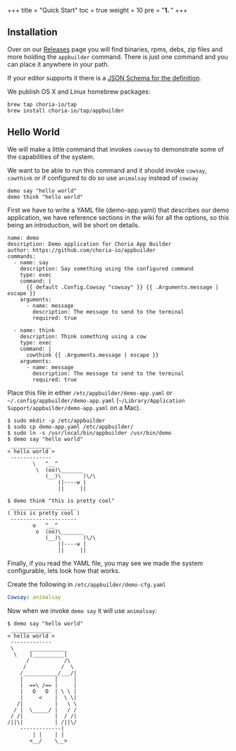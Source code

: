 +++
title = "Quick Start"
toc = true
weight = 10
pre = "<b>1. </b>"
+++

## Installation

Over on our [Releases](https://github.com/choria-io/appbuilder/releases) page you will find binaries, rpms, debs, zip files and more holding the `appbuilder` command. There is just one command and you can place it anywhere in your path.

If your editor supports it there is a [JSON Schema for the definition](https://choria.io/schemas/appbuilder/v1/application.json).

We publish OS X and Linux homebrew packages:

```nohighlight
brew tap choria-io/tap
brew install choria-io/tap/appbuilder
```

## Hello World

We will make a little command that invokes `cowsay` to demonstrate some of the capabilities of the system.

We want to be able to run this command and it should invoke `cowsay`, `cowthink` or if configured to do so use `animalsay` instead of `cowsay`

```nohighlight
demo say "hello world"
demo think "hello world"
```

First we have to write a YAML file (demo-app.yaml) that describes our demo application, we have reference sections in the wiki for all the options, so this being an introduction, will be short on details.

```
name: demo
description: Demo application for Choria App Builder
author: https://github.com/choria-io/appbuilder
commands:
  - name: say
    description: Say something using the configured command
    type: exec
    command: |
      {{ default .Config.Cowsay "cowsay" }} {{ .Arguments.message | escape }}
    arguments:
      - name: message
        description: The message to send to the terminal
        required: true

  - name: think
    description: Think something using a cow
    type: exec
    command: |
      cowthink {{ .Arguments.message | escape }}
    arguments:
      - name: message
        description: The message to send to the terminal
        required: true
```

Place this file in either `/etc/appbuilder/demo-app.yaml` or `~/.config/appbuilder/demo-app.yaml` (`~/Library/Application Support/appbuilder/demo-app.yaml` on a Mac).

```nohighlight
$ sudo mkdir -p /etc/appbuilder
$ sudo cp demo-app.yaml /etc/appbuilder/
$ sudo ln -s /usr/local/bin/appbuilder /usr/bin/demo
$ demo say "hello world"
 _____________
< hello world >
 -------------
        \   ^__^
         \  (oo)\_______
            (__)\       )\/\
                ||----w |
                ||     ||

$ demo think "this is pretty cool"
 _____________________
( this is pretty cool )
 ---------------------
        o   ^__^
         o  (oo)\_______
            (__)\       )\/\
                ||----w |
                ||     ||
```

Finally, if you read the YAML file, you may see we made the system configurable, lets look how that works.

Create the following in `/etc/appbuilder/demo-cfg.yaml`

```yaml
Cowsay: animalsay
```

Now when we invoke `demo say` it will use `animalsay`:

```nohighlight
$ demo say "hello world"
 _____________
< hello world >
 -------------
 \     ____________
  \    |__________|
      /           /\
     /           /  \
    /___________/___/|
    |          |     |
    |  ==\ /== |     |
    |   O   O  | \ \ |
    |     <    |  \ \|
   /|          |   \ \
  / |  \_____/ |   / /
 / /|          |  / /|
/||\|          | /||\/
    -------------|
        | |    | |
       <__/    \__>
```
